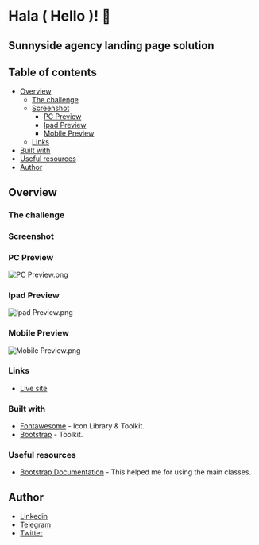 # Hala ( Hello )! 👋

## Sunnyside agency landing page solution

## Table of contents

- [Overview](#overview)
  - [The challenge](#the-challenge)
  - [Screenshot](#screenshot)
    - [PC Preview](#PC-Preview)
    - [Ipad Preview](#Ipad-Preview)
    - [Mobile Preview](#Mobile-Preview)
  - [Links](#links)
- [Built with](#built-with)
- [Useful resources](#useful-resources)
- [Author](#author)

## Overview

### The challenge

### Screenshot

### PC Preview

![PC Preview.png](images%5Cpc%20preview.png)

### Ipad Preview

![Ipad Preview.png](images%5Cipad%20preview.png)

### Mobile Preview

![Mobile Preview.png](images%5Cmobile%20preview.png)

### Links

- [Live site](https://your-live-site-url.com)

### Built with

- [Fontawesome](https://fontawesome.com/) - Icon Library & Toolkit.
- [Bootstrap](https://getbootstrap.com/) - Toolkit.

### Useful resources

- [Bootstrap Documentation](https://getbootstrap.com/docs/5.1/getting-started/introduction/) - This helped me for using the main classes.

## Author

- [Linkedin](https://www.linkedin.com/in/joe-hsn/)
- [Telegram](https://t.me/Joe_Hsn)
- [Twitter](https://www.twitter.com/Jo_Hsn)